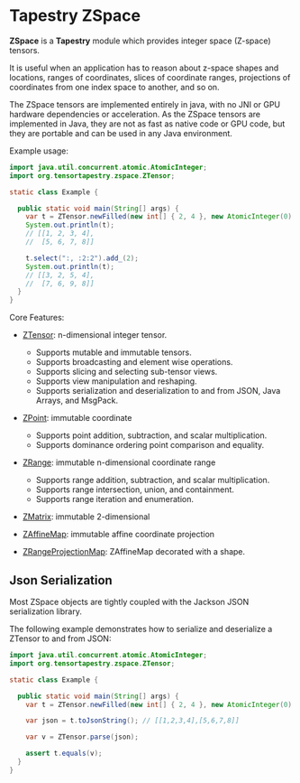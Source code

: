 # Tapestry ZSpace

**ZSpace** is a **Tapestry** module which provides integer space (Z-space) tensors.

It is useful when an application has to reason about z-space shapes and locations, ranges of
coordinates, slices of coordinate ranges, projections of coordinates from one index space to
another, and so on.

The ZSpace tensors are implemented entirely in java, with no JNI or GPU hardware dependencies or
acceleration. As the ZSpace tensors are implemented in Java, they are not as fast as native code or
GPU code, but they are portable and can be used in any Java environment.

Example usage:

```java
import java.util.concurrent.atomic.AtomicInteger;
import org.tensortapestry.zspace.ZTensor;

static class Example {

  public static void main(String[] args) {
    var t = ZTensor.newFilled(new int[] { 2, 4 }, new AtomicInteger(0)::incrementAndGet);
    System.out.println(t);
    // [[1, 2, 3, 4],
    //  [5, 6, 7, 8]]

    t.select(":, :2:2").add_(2);
    System.out.println(t);
    // [[3, 2, 5, 4],
    //  [7, 6, 9, 8]]
  }
}

```

Core Features:

- [ZTensor](../tensortapestry-zspace/src/main/java/org/tensortapestry/zspace/ZTensor.java):
  n-dimensional integer tensor.

  - Supports mutable and immutable tensors.
  - Supports broadcasting and element wise operations.
  - Supports slicing and selecting sub-tensor views.
  - Supports view manipulation and reshaping.
  - Supports serialization and deserialization to and from JSON, Java Arrays, and MsgPack.

- [ZPoint](../tensortapestry-zspace/src/main/java/org/tensortapestry/zspace/ZPoint.java): immutable
  coordinate

  - Supports point addition, subtraction, and scalar multiplication.
  - Supports dominance ordering point comparison and equality.

- [ZRange](../tensortapestry-zspace/src/main/java/org/tensortapestry/zspace/ZRange.java): immutable
  n-dimensional coordinate range

  - Supports range addition, subtraction, and scalar multiplication.
  - Supports range intersection, union, and containment.
  - Supports range iteration and enumeration.

- [ZMatrix](../tensortapestry-zspace/src/main/java/org/tensortapestry/zspace/ZMatrix.java):
  immutable 2-dimensional
- [ZAffineMap](../tensortapestry-zspace/src/main/java/org/tensortapestry/zspace/ZAffineMap.java):
  immutable affine coordinate projection
- [ZRangeProjectionMap](../tensortapestry-zspace/src/main/java/org/tensortapestry/zspace/ZRangeProjectionMap.java):
  ZAffineMap decorated with a shape.

## Json Serialization

Most ZSpace objects are tightly coupled with the Jackson JSON serialization library.

The following example demonstrates how to serialize and deserialize a ZTensor to and from JSON:

```java
import java.util.concurrent.atomic.AtomicInteger;
import org.tensortapestry.zspace.ZTensor;

static class Example {

  public static void main(String[] args) {
    var t = ZTensor.newFilled(new int[] { 2, 4 }, new AtomicInteger(0)::incrementAndGet);

    var json = t.toJsonString(); // [[1,2,3,4],[5,6,7,8]]

    var v = ZTensor.parse(json);

    assert t.equals(v);
  }
}

```
